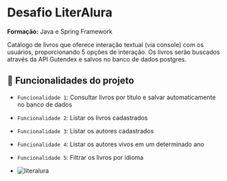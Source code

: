 # Desafio LiterAlura

**Formação:** Java e Spring Framework

Catálogo de livros que oferece interação textual (via console) com os usuários, proporcionando 5 opções de interação. Os livros serão buscados através da API Gutendex e salvos no banco de dados postgres. 

## :hammer: Funcionalidades do projeto

- `Funcionalidade 1`: Consultar livros por título e salvar automaticamente no banco de dados
- `Funcionalidade 2`: Listar os livros cadastrados
- `Funcionalidade 3`: Listar os autores cadastrados
- `Funcionalidade 4`: Listar os autores vivos em um determinado ano
- `Funcionalidade 5`: Filtrar os livros por idioma

- ![literalura](https://github.com/renandonun/literalura/assets/93065516/f517145d-02f6-4876-8a7c-1f48065b69e2)
